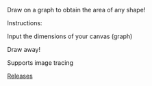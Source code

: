 Draw on a graph to obtain the area of any shape!

Instructions:
<p>Input the dimensions of your canvas (graph)
<p>Draw away!

Supports image tracing

<a href="https://github.com/jroo3121/AreaDraw/releases">Releases</a>
